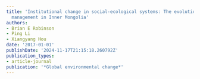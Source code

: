 ```yaml
---
title: 'Institutional change in social-ecological systems: The evolution of grassland
  management in Inner Mongolia'
authors:
- Brian E Robinson
- Ping Li
- Xiangyang Hou
date: '2017-01-01'
publishDate: '2024-11-17T21:15:18.260792Z'
publication_types:
- article-journal
publication: '*Global environmental change*'
---
```

